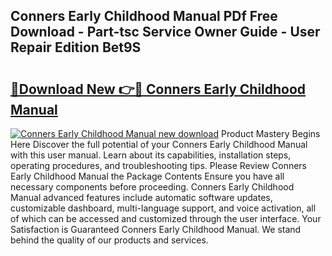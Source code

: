 ## Conners Early Childhood Manual PDf Free Download - Part-tsc Service Owner Guide - User Repair Edition Bet9S

# <h2><a href="http://bc21329.oget.top/?id=Conners+Early+Childhood+Manual">🔗Download New 👉🔴 Conners Early Childhood Manual</a></h2>

[![Conners Early Childhood Manual new download](https://i.imgur.com/5g1atiW.png)](http://bc21329.oget.top/?id=Conners+Early+Childhood+Manual)
Product Mastery Begins Here Discover the full potential of your Conners Early Childhood Manual with this user manual. Learn about its capabilities, installation steps, operating procedures, and troubleshooting tips. Please Review Conners Early Childhood Manual the Package Contents Ensure you have all necessary components before proceeding. Conners Early Childhood Manual advanced features include automatic software updates, customizable dashboard, multi-language support, and voice activation, all of which can be accessed and customized through the user interface. Your Satisfaction is Guaranteed Conners Early Childhood Manual. We stand behind the quality of our products and services.
